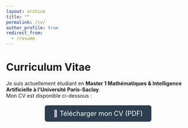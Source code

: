 ```yaml
---
layout: archive
title: ""
permalink: /cv/
author_profile: true
redirect_from:
  - /resume
---
```

# Curriculum Vitae

Je suis actuellement étudiant en **Master 1 Mathématiques & Intelligence Artificielle à l’Université Paris-Saclay**.  
Mon CV est disponible ci-dessous :

<div style="text-align: center; margin-top: 30px; margin-bottom: 30px;">
  <a href="https://i-chenene.github.io/files/CV.pdf" target="_blank" style="
    background-color: #2c3e50;
    color: white;
    padding: 12px 24px;
    text-decoration: none;
    font-size: 18px;
    border-radius: 6px;">
    📄 Télécharger mon CV (PDF)
  </a>
</div>
